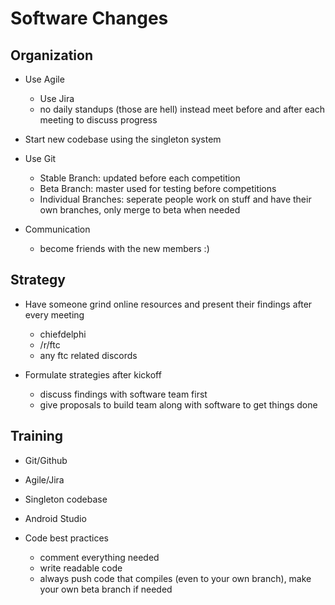 # Software Changes

## Organization

- Use Agile
	- Use Jira
	- no daily standups (those are hell) instead meet before and after each meeting to discuss progress

- Start new codebase using the singleton system

- Use Git
	- Stable Branch: updated before each competition
	- Beta Branch: master used for testing before competitions
	- Individual Branches: seperate people work on stuff and have their own branches, only merge to beta when needed

- Communication
	- become friends with the new members :)	 

## Strategy

- Have someone grind online resources and present their findings after every meeting
	- chiefdelphi
	- /r/ftc
	- any ftc related discords

- Formulate strategies after kickoff
	- discuss findings with software team first
	- give proposals to build team along with software to get things done

## Training

- Git/Github

- Agile/Jira

- Singleton codebase

- Android Studio

- Code best practices
	- comment everything needed
	- write readable code
	- always push code that compiles (even to your own branch), make your own beta branch if needed
